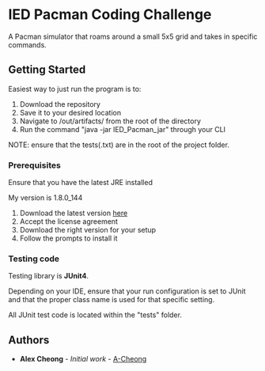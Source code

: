 # IED Pacman Coding Challenge

A Pacman simulator that roams around a small 5x5 grid and takes in specific commands.

## Getting Started

Easiest way to just run the program is to:
1. Download the repository
2. Save it to your desired location
3. Navigate to /out/artifacts/ from the root of the directory
4. Run the command "java -jar IED_Pacman_jar" through your CLI 

NOTE: ensure that the tests(.txt) are in the root of the project folder. 
### Prerequisites

Ensure that you have the latest JRE installed

My version is 1.8.0_144

1. Download the latest version [here](http://www.oracle.com/technetwork/java/javase/downloads/jre8-downloads-2133155.html)
2. Accept the license agreement
3. Download the right version for your setup
4. Follow the prompts to install it

### Testing code

Testing library is **JUnit4**.

Depending on your IDE, ensure that your run configuration is set to JUnit and that the proper class name is used 
for that specific setting.

All JUnit test code is located within the "tests" folder.
## Authors

* **Alex Cheong** - *Initial work* - [A-Cheong](https://github.com/A-Cheong)

